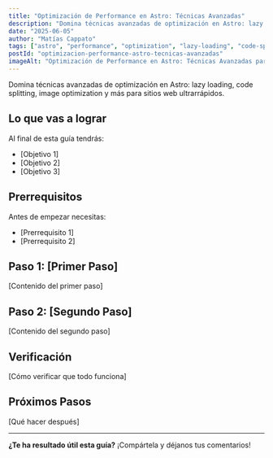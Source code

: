 ```yaml
---
title: "Optimización de Performance en Astro: Técnicas Avanzadas"
description: "Domina técnicas avanzadas de optimización en Astro: lazy loading, code splitting, image optimization y más para sitios web ultrarrápidos."
date: "2025-06-05"
author: "Matías Cappato"
tags: ["astro", "performance", "optimization", "lazy-loading", "code-splitting", "image-optimization", "web-vitals", "typescript"]
postId: "optimizacion-performance-astro-tecnicas-avanzadas"
imageAlt: "Optimización de Performance en Astro: Técnicas Avanzadas para Sitios Ultrarrápidos - Guía completa"
---
```


Domina técnicas avanzadas de optimización en Astro: lazy loading, code splitting, image optimization y más para sitios web ultrarrápidos.

## Lo que vas a lograr

Al final de esta guía tendrás:

- [Objetivo 1]
- [Objetivo 2]
- [Objetivo 3]

## Prerrequisitos

Antes de empezar necesitas:

- [Prerrequisito 1]
- [Prerrequisito 2]

## Paso 1: [Primer Paso]

[Contenido del primer paso]

## Paso 2: [Segundo Paso]

[Contenido del segundo paso]

## Verificación

[Cómo verificar que todo funciona]

## Próximos Pasos

[Qué hacer después]

---

**¿Te ha resultado útil esta guía?** ¡Compártela y déjanos tus comentarios!